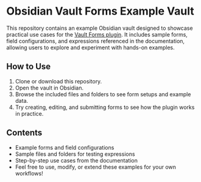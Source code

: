 # Obsidian Vault Forms Example Vault
This repository contains an example Obsidian vault designed to showcase practical use cases for the [Vault Forms plugin](https://github.com/carlosavila7/obsidian-vault-forms). It includes sample forms, field configurations, and expressions referenced in the documentation, allowing users to explore and experiment with hands-on examples.

## How to Use
1. Clone or download this repository.
2. Open the vault in Obsidian.
3. Browse the included files and folders to see form setups and example data.
4. Try creating, editing, and submitting forms to see how the plugin works in practice.

## Contents
- Example forms and field configurations
- Sample files and folders for testing expressions
- Step-by-step use cases from the documentation
- Feel free to use, modify, or extend these examples for your own workflows!
